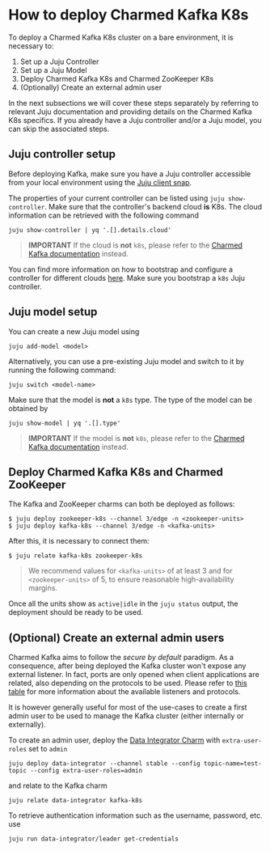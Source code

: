 # How to deploy Charmed Kafka K8s

To deploy a Charmed Kafka K8s cluster on a bare environment, it is necessary to:
1. Set up a Juju Controller
2. Set up a Juju Model
3. Deploy Charmed Kafka K8s and Charmed ZooKeeper K8s
4. (Optionally) Create an external admin user

In the next subsections we will cover these steps separately by referring to 
relevant Juju documentation and providing details on the Charmed Kafka K8s specifics.
If you already have a Juju controller and/or a Juju model, you can skip the associated steps.

## Juju controller setup

Before deploying Kafka, make sure you have a Juju controller accessible from 
your local environment using the [Juju client snap](https://snapcraft.io/juju). 

The properties of your current controller can be listed using `juju show-controller`. 
Make sure that the controller's backend cloud **is** K8s. 
The cloud information can be retrieved with the following command

```commandline
juju show-controller | yq '.[].details.cloud'
```

> **IMPORTANT** If the cloud is **not** `k8s`, please refer to the [Charmed Kafka documentation](/t/charmed-kafka-documentation/10288) instead.

You can find more information on how to bootstrap and configure a controller for different 
clouds [here](https://juju.is/docs/juju/manage-controllers#heading--bootstrap-a-controller). 
Make sure you bootstrap a `k8s` Juju controller. 

## Juju model setup

You can create a new Juju model using 

```
juju add-model <model>
```

Alternatively, you can use a pre-existing Juju model and switch to it by running the following command: 

```
juju switch <model-name>
```

Make sure that the model is **not** a `k8s` type. The type of the model 
can be obtained by 

```
juju show-model | yq '.[].type'
```

> **IMPORTANT** If the model is **not** `k8s`, please refer to the [Charmed Kafka documentation](/t/charmed-kafka-documentation/10288) instead.


## Deploy Charmed Kafka K8s and Charmed ZooKeeper

The Kafka and ZooKeeper charms can both be deployed as follows:

```shell
$ juju deploy zookeeper-k8s --channel 3/edge -n <zookeeper-units>
$ juju deploy kafka-k8s --channel 3/edge -n <kafka-units>
```

After this, it is necessary to connect them:
```shell
$ juju relate kafka-k8s zookeeper-k8s
```

> We recommend values for `<kafka-units>` of at least 3 and for `<zookeeper-units>` of 5, to 
ensure reasonable high-availability margins.

Once all the units show as `active|idle` in the `juju status` output, the deployment 
should be ready to be used. 

## (Optional) Create an external admin users

Charmed Kafka aims to follow the _secure by default_ paradigm. As a consequence, after being deployed the Kafka cluster
won't expose any external listener. 
In fact, ports are only opened when client applications are related, also 
depending on the protocols to be used. Please refer to [this table](TODO) for 
more information about the available listeners and protocols. 

It is however generally useful for most of the use-cases to create a first admin user
to be used to manage the Kafka cluster (either internally or externally). 

To create an admin user, deploy the [Data Integrator Charm](https://charmhub.io/data-integrator) with 
`extra-user-roles` set to `admin`

```shell
juju deploy data-integrator --channel stable --config topic-name=test-topic --config extra-user-roles=admin
```

and relate to the Kafka charm

```shell
juju relate data-integrator kafka-k8s
```

To retrieve authentication information such as the username, password, etc. use

```shell
juju run data-integrator/leader get-credentials
```